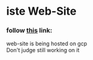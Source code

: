 # iste Web-Site
### follow [this](http://istegndec.tk/) link:
web-site is being hosted on gcp  
Don't judge still working on it
